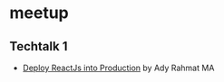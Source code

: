 # meetup

## Techtalk 1

- [Deploy ReactJs into Production](https://github.com/BugisDev/meetup/blob/master/techtalk1/Deploy%20ReactJS%20into%20Production.pdf) by Ady Rahmat MA


